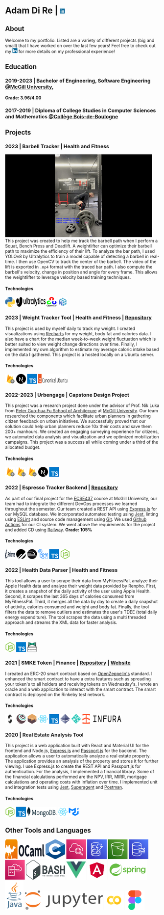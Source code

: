 # Adam Di Re | [<img height="16" width="16" src="img/logos/linkedin.svg" />](https://www.linkedin.com/in/adamdire/?locale=en_US)

## About

Welcome to my portfolio. Listed are a variety of different projects (big and small) that I have worked on over the last few years! Feel free to check out my [<img height="16" width="16" src="img/logos/linkedin.svg" />](https://www.linkedin.com/in/adamdire/?locale=en_US) for more details on my professional experience!

## Education

### **2019-2023** | Bachelor of Engineering, Software Engineering [@McGill University](https://www.mcgill.ca/),

**Grade: 3.96/4.00**

### **2017-2019** | Diploma of College Studies in Computer Sciences and Mathematics [@Collège Bois-de-Boulogne](https://www.bdeb.qc.ca/)

## Projects

### 2023 | Barbell Tracker | Health and Fitness <!--| [Repository](https://github.com/AdamMigliore/BarbellTracker) -->

[<img src="img/demos/barbell_demo.gif" />]()
This project was created to help me track the barbell path when I perform a Squat, Bench Press and Deadlift. A weightlifter can optimize their barbell path to maximize the efficiency of their lift. To analyze the bar path, I used YOLOv8 by Ultralytics to train a model capable of detecting a barbell in real-time. I then use OpenCV to track the center of the barbell. The video of the lift is exported in `.mp4` format with the traced bar path. I also compute the barbell's velocity, change in position and angle for every frame. This allows the weightlifter to leverage velocity based training techniques.

#### Technologies

[<img height="32" width="32" src="img/logos/python.svg" />](https://www.python.org/)
[<img height="32" width="96" src="img/logos/ultralytics.svg" />](https://docs.ultralytics.com/)
[<img height="32" width="32" src="img/logos/opencv.svg" />](https://opencv.org/)
[<img height="32" width="32" src="img/logos/numpy.svg" />](https://numpy.org/)

### 2023 | Weight Tracker Tool | Health and Fitness | [Repository](https://github.com/AdamMigliore/weight-analysis)

This project is used by myself daily to track my weight. I created visualizations using [Recharts](https://recharts.org/en-US/) for my weight, body fat and calories data. I also have a chart for the median week-to-week weight fluctuation which is better suited to view weight change directions over time. Finally, I implemented my own algorithm to estimate my average caloric intake based on the data I gathered. This project is a hosted locally on a Ubuntu server.

#### Technologies

[<img height="32" width="32" src="img/logos/firestore.svg" />](https://firebase.google.com/products/firestore)
[<img height="32" width="32" src="img/logos/nextjs.svg" />](https://nextjs.org/)
[<img height="32" width="32" src="img/logos/typescript.svg" />](https://www.typescriptlang.org/)
[<img height="32" width="96" src="img/logos/ubuntu.svg" />](https://ubuntu.com/)

### 2022-2023 | Urbengage | Capstone Design Project

This project was a research project done under the advisor of Prof. Nik Luka from [Peter Guo-hua Fu School of Architecure](https://www.mcgill.ca/architecture/) at [McGill University](https://www.mcgill.ca/). Our team researched the components which facilitate urban planners in gathering citizen feedback on urban initiatives. We successfully proved that our solution could help urban planners reduce 10x their costs and save them 200+ manhours. We created an engaging surveying experience for citizens, we automated data analysis and visualization and we optimized mobilization campaigns. This project was a success all while coming under a third of the allocated budget.

#### Technologies

[<img height="32" width="32" src="img/logos/firestore.svg" />](https://firebase.google.com/products/firestore)
[<img height="32" width="32" src="img/logos/firestoreFunctions.svg" />](https://firebase.google.com/products/functions)
[<img height="32" width="32" src="img/logos/firebaseAuth.svg" />](https://firebase.google.com/products/auth)
[<img height="32" width="32" src="img/logos/nextjs.svg" />](https://nextjs.org/)
[<img height="32" width="32" src="img/logos/typescript.svg" />](https://www.typescriptlang.org/)

### 2022 | Espresso Tracker Backend | [Repository](https://github.com/AdamMigliore/ECSE437_Final_Project)

As part of our final project for the [ECSE437](https://www.mcgill.ca/study/2022-2023/courses/ecse-437) course at McGill University, our team had to integrate the different DevOps processes we learned throughout the semester. Our team created a REST API using [Express.js](https://expressjs.com/) for our MySQL database. We incorporated automated testing using [Jest](https://jestjs.io/), linting using [ESLint](https://eslint.org/) and source code management using [Git](https://git-scm.com/). We used [Github Actions](https://github.com/features/actions) for our CI system. We went above the requirements for the project and added CD using [Railway](https://railway.app/). **Grade: 105%**

#### Technologies

[<img height="32" width="32" src="img/logos/prisma.svg" />](https://www.prisma.io/)
[<img height="32" width="32" src="img/logos/planetscale.svg" />](https://planetscale.com/)
[<img height="32" width="32" src="img/logos/railway.svg" />](https://railway.app/)
[<img height="32" width="32" src="img/logos/githubactions.svg" />](https://github.com/features/actions)
[<img height="32" width="32" src="img/logos/typescript.svg" />](https://www.typescriptlang.org/)
[<img height="32" width="32" src="img/logos/nodejs.svg" />](https://nodejs.org/en)

### 2022 | Health Data Parser | Health and Fitness

This tool allows a user to scrape their data from MyFitnessPal, analyze their Apple Health data and analyze their weight data provided by Renpho. First, it creates a snapshot of the daily activity of the user using Apple Health. Second, it scrapes the last 365 days of calories consumed from MyFitnessPal. Third, it merges all the data by day to create a daily snapshot of activity, calories consumed and weight and body fat. Finally, the tool filters the data to remove outliers and estimates the user's TDEE (total daily energy expenditure). The tool scrapes the data using a multi threaded approach and streams the XML data for faster analysis.

#### Technologies

[<img height="32" width="32" src="img/logos/nodejs.svg" />](https://nodejs.org/en)
[<img height="32" width="32" src="img/logos/typescript.svg" />](https://www.typescriptlang.org/)
[<img height="32" width="32" src="img/logos/puppeteer.png" />](https://pptr.dev/)

### 2021 | SMKE Token | Finance | [Repository](https://github.com/AdamMigliore/SmokeToken) | [Website](friendly-cray-c9d4b7.netlify.app)

I created an ERC-20 smart contract based on [OpenZeppelin's](https://www.openzeppelin.com/) standard. I enhanced the smart contract to have a extra features such as spreading your token's to all holders and receiving tokens on Wednesday's. I wrote an oracle and a web application to interact with the smart contract. The smart contract is deployed on the Rinkeby test network.

#### Technologies

[<img height="32" width="32" src="img/logos/solidity.svg" />](https://soliditylang.org/)
[<img height="32" width="32" src="img/logos/truffle.png" />](https://trufflesuite.com/)
[<img height="32" width="32" src="img/logos/ganache.png" />](https://trufflesuite.com/ganache/)
[<img height="32" width="32" src="img/logos/react.svg" />](https://react.dev/)
[<img height="32" width="32" src="img/logos/typescript.svg" />](https://www.typescriptlang.org/)
[<img height="32" width="32" src="img/logos/eth-diamond-purple.png" />](https://www.typescriptlang.org/)
[<img height="32" width="32" src="img/logos/netlify.svg" />](https://www.netlify.com/)
[<img height="32" width="128" src="img/logos/infura.svg" />](https://www.infura.io/)

### 2020 | Real Estate Analysis Tool

This project is a web application built with React and Material UI for the frontend and Node.js, [Express.js](https://expressjs.com/) and [Passport.js](https://www.passportjs.org/) for the backend. The application allows a user to automatically analyze a real estate property. The application provides an analysis of the property and stores it for further viewing. I use Express.js to create the REST API and Passport.js for authentication. For the analysis, I implemented a financial library. Some of the financial calculations performed are the NPV, IRR, MIRR, mortgage calculations and operating costs with inflation over time. I implemented unit and integration tests using [Jest](https://jestjs.io/), [Superagent](https://ladjs.github.io/superagent/) and [Postman](https://www.postman.com/).

#### Technologies

[<img height="32" width="32" src="img/logos/nodejs.svg" />](https://nodejs.org/en)
[<img height="32" width="32" src="img/logos/typescript.svg" />](https://www.typescriptlang.org/)
[<img height="32" width="96" src="img/logos/mongodb.svg" />](https://www.mongodb.com/)
[<img height="32" width="32" src="img/logos/react.svg" />](https://react.dev/)
[<img height="32" width="32" src="img/logos/mui.svg" />](https://mui.com/)

## Other Tools and Languages

[<img height="64" width="128" src="img/logos/ocaml.svg" />](https://ocaml.org/)
[<img height="64" width="64" src="img/logos/c.png" />]()
[<img height="64" width="64" src="img/logos/Arch_Amazon-CloudWatch_64.svg" />]()
[<img height="64" width="64" src="img/logos/Arch_Amazon-DynamoDB_64.svg" />]()
[<img height="64" width="64" src="img/logos/Arch_Amazon-Simple-Storage-Service_64.svg" />]()
[<img height="64" width="64" src="img/logos/Arch_Amazon-Timestream_64.svg" />]()
[<img height="64" width="64" src="img/logos/Arch_AWS-Cloudformation_64.svg" />]()
[<img height="64" width="128" src="img/logos/bash.svg" />](https://www.gnu.org/software/bash/)
[<img height="64" width="64" src="img/logos/vue.svg" />]()
[<img height="64" width="64" src="img/logos/angular.svg" />]()
[<img height="64" width="128" src="img/logos/springio-ar21.svg" />]()
[<img height="96" width="60" src="img/logos/java-vertical.svg" />]()
[<img height="64" width="256" src="img/logos/jupyter.svg" />]()
[<img height="64" width="64" src="img/logos/colab.svg" />]()
[<img height="64" width="64" src="img/logos/figma-icon.svg" />]()

<!-- ## GitHub Stats

[![Adam Di Re's GitHub stats](https://github-readme-stats.vercel.app/api/top-langs?username=adammigliore&hide=scss,css,html&theme=algolia&show_icons=true)](https://github.com/adammigliore) -->
